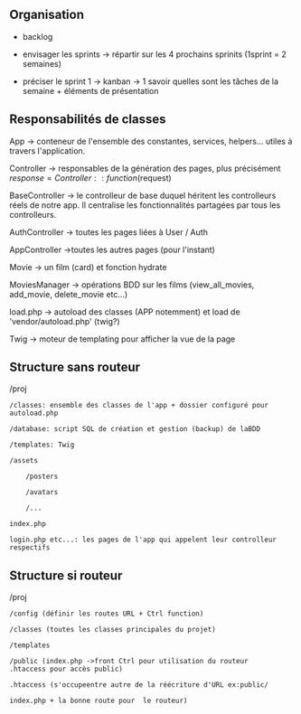 ## Organisation

- backlog

- envisager les sprints -> répartir sur les 4 prochains sprinits (1sprint = 2 semaines)

- préciser  le sprint 1 -> kanban -> 1 savoir quelles sont les tâches de la semaine + éléments de présentation



## Responsabilités de classes

App -> conteneur de l'ensemble des constantes, services, helpers... utiles à travers l'application.

Controller -> responsables de la génération des pages, plus précisément $response = Controller::function($request)

BaseController -> le controlleur de base duquel héritent les controlleurs réels de notre app. Il centralise les fonctionnalités partagées par tous les controlleurs.

AuthController -> toutes les pages liées à User / Auth

AppController ->toutes les autres pages (pour  l'instant)

Movie -> un film (card) et fonction hydrate

MoviesManager -> opérations BDD sur les films (view_all_movies, add_movie, delete_movie etc...)

load.php -> autoload des classes (APP notemment) et load de 'vendor/autoload.php' (twig?)

Twig -> moteur de templating pour afficher la vue de la page

## Structure sans routeur

/proj

    /classes: ensemble des classes de l'app + dossier configuré pour autoload.php

    /database: script SQL de création et gestion (backup) de laBDD

    /templates: Twig

    /assets

        /posters

        /avatars

        /...

    index.php

    login.php etc...: les pages de l'app qui appelent leur controlleur respectifs

## Structure si routeur

/proj

    /config (définir les routes URL + Ctrl function)

    /classes (toutes les classes principales du projet)

    /templates

    /public (index.php ->front Ctrl pour utilisation du routeur 
    .htaccess pour accès public)

    .htaccess (s'occupeentre autre de la réécriture d'URL ex:public/

    index.php + la bonne route pour  le routeur)